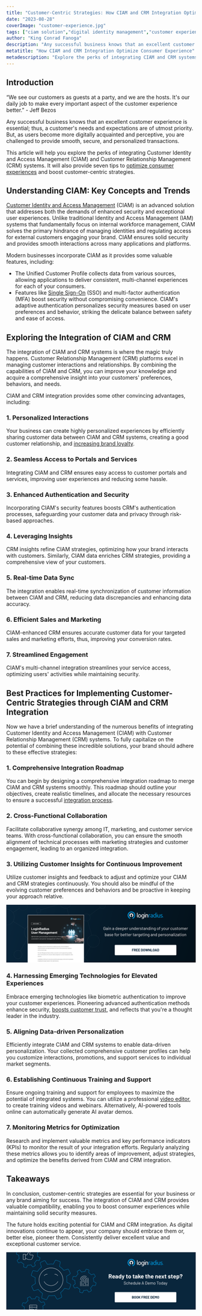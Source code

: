```yaml
---
title: "Customer-Centric Strategies: How CIAM and CRM Integration Optimize Consumer Experience"
date: "2023-08-28"
coverImage: "customer-experience.jpg"
tags: ["ciam solution","digital identity management","customer experience"]
author: "King Conrad Fanoga"
description: "Any successful business knows that an excellent customer experience is essential; thus, a customer's needs and expectations are of utmost priority. Learn how to optimize your consumer experiences and boost customer-centric strategies."
metatitle: "How CIAM and CRM Integration Optimize Consumer Experience"
metadescription: "Explore the perks of integrating CIAM and CRM systems. Also, learn how to optimize consumer experiences and boost customer-centric strategies."
---
```

## Introduction

“We see our customers as guests at a party, and we are the hosts. It's our daily job to make every important aspect of the customer experience better.” - Jeff Bezos

Any successful business knows that an excellent customer experience is essential; thus, a customer's needs and expectations are of utmost priority. But, as users become more digitally acquainted and perceptive, you are challenged to provide smooth, secure, and personalized transactions.

This article will help you explore the perks of integrating Customer Identity and Access Management (CIAM) and Customer Relationship Management (CRM) systems. It will also provide seven tips to [optimize consumer experiences](https://www.loginradius.com/blog/growth/how-to-improve-the-customer-xperience/) and boost customer-centric strategies.

## Understanding CIAM: Key Concepts and Trends

[Customer Identity and Access Management](https://www.loginradius.com/blog/identity/customer-identity-and-access-management/) (CIAM) is an advanced solution that addresses both the demands of enhanced security and exceptional user experiences. Unlike traditional Identity and Access Management (IAM) systems that fundamentally focus on internal workforce management, CIAM solves the primary hindrance of managing identities and regulating access for external customers engaging your brand. CIAM ensures solid security and provides smooth interactions across many applications and platforms.

Modern businesses incorporate CIAM as it provides some valuable features, including:

* The Unified Customer Profile collects data from various sources, allowing applications to deliver consistent, multi-channel experiences for each of your consumers.
* Features like [Single Sign-On](https://www.loginradius.com/single-sign-on/) (SSO) and multi-factor authentication (MFA) boost security without compromising convenience. CIAM's adaptive authentication personalizes security measures based on user preferences and behavior, striking the delicate balance between safety and ease of access.

## Exploring the Integration of CIAM and CRM

The integration of CIAM and CRM systems is where the magic truly happens. Customer Relationship Management (CRM) platforms excel in managing customer interactions and relationships. By combining the capabilities of CIAM and CRM, you can improve your knowledge and acquire a comprehensive insight into your customers' preferences, behaviors, and needs.

CIAM and CRM integration provides some other convincing advantages, including:

### 1. Personalized Interactions

Your business can create highly personalized experiences by efficiently sharing customer data between CIAM and CRM systems, creating a good customer relationship, and [increasing brand loyalty](https://www.loginradius.com/blog/growth/ciam-improves-customer-trust-and-loyalty/).

### 2. Seamless Access to Portals and Services

Integrating CIAM and CRM ensures easy access to customer portals and services, improving user experiences and reducing some hassle.

### 3. Enhanced Authentication and Security

Incorporating CIAM's security features boosts CRM's authentication processes, safeguarding your customer data and privacy through risk-based approaches.

### 4. Leveraging Insights

CRM insights refine CIAM strategies, optimizing how your brand interacts with customers. Similarly, CIAM data enriches CRM strategies, providing a comprehensive view of your customers.

### 5. Real-time Data Sync

The integration enables real-time synchronization of customer information between CIAM and CRM, reducing data discrepancies and enhancing data accuracy.

### 6. Efficient Sales and Marketing

CIAM-enhanced CRM ensures accurate customer data for your targeted sales and marketing efforts, thus, improving your conversion rates.

### 7. Streamlined Engagement

CIAM's multi-channel integration streamlines your service access, optimizing users' activities while maintaining security.


## Best Practices for Implementing Customer-Centric Strategies through CIAM and CRM Integration

Now we have a brief understanding of the numerous benefits of integrating Customer Identity and Access Management (CIAM) with Customer Relationship Management (CRM) systems. To fully capitalize on the potential of combining these incredible solutions, your brand should adhere to these effective strategies:

### 1. Comprehensive Integration Roadmap

You can begin by designing a comprehensive integration roadmap to merge CIAM and CRM systems smoothly. This roadmap should outline your objectives, create realistic timelines, and allocate the necessary resources to ensure a successful [integration process](https://www.loginradius.com/cloud-integrations/).

### 2. Cross-Functional Collaboration

Facilitate collaborative synergy among IT, marketing, and customer service teams. With cross-functional collaboration, you can ensure the smooth alignment of technical processes with marketing strategies and customer engagement, leading to an organized integration.

### 3. Utilizing Customer Insights for Continuous Improvement

Utilize customer insights and feedback to adjust and optimize your CIAM and CRM strategies continuously. You should also be mindful of the evolving customer preferences and behaviors and be proactive in keeping your approach relative.

[![DS-user-management](DS-user-management.png)](https://www.loginradius.com/resource/loginradius-ciam-user-management/)

### 4. Harnessing Emerging Technologies for Elevated Experiences

Embrace emerging technologies like biometric authentication to improve your customer experiences. Pioneering advanced authentication methods enhance security, [boosts customer trust](https://www.loginradius.com/customer-security/), and reflects that you're a thought leader in the industry.

### 5. Aligning Data-driven Personalization

Efficiently integrate CIAM and CRM systems to enable data-driven personalization. Your collected comprehensive customer profiles can help you customize interactions, promotions, and support services to individual market segments.

### 6. Establishing Continuous Training and Support

Ensure ongoing training and support for employees to maximize the potential of integrated systems. You can utilize a professional [video editor](https://www.loginradius.com/customer-security/), to create training videos and webinars. Alternatively, AI-powered tools online can automatically generate AI avatar demos.

### 7. Monitoring Metrics for Optimization

Research and implement valuable metrics and key performance indicators (KPIs) to monitor the result of your integration efforts. Regularly analyzing these metrics allows you to identify areas of improvement, adjust strategies, and optimize the benefits derived from CIAM and CRM integration.

## Takeaways

In conclusion, customer-centric strategies are essential for your business or any brand aiming for success. The integration of CIAM and CRM provides valuable compatibility, enabling you to boost consumer experiences while maintaining solid security measures.

The future holds exciting potential for CIAM and CRM integration. As digital innovations continue to appear, your company should embrace them or, better else, pioneer them. Consistently deliver excellent value and exceptional customer service.

[![book-a-demo-loginradius](../../assets/book-a-demo-loginradius.png)](https://www.loginradius.com/book-a-demo/)
